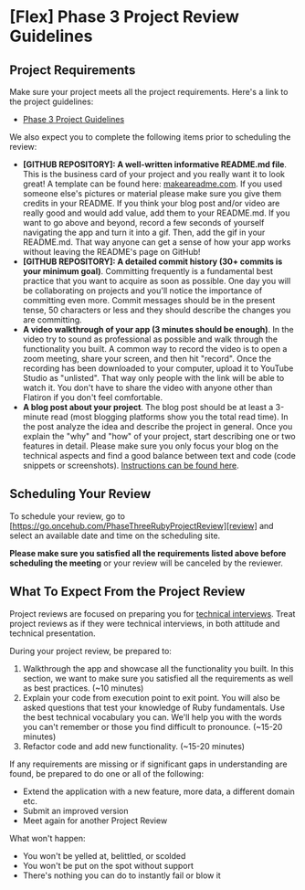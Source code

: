# [Flex] Phase 3 Project Review Guidelines

## Project Requirements

Make sure your project meets all the project requirements. Here's a link to the
project guidelines:

- [Phase 3 Project Guidelines](https://github.com/learn-co-curriculum/phase-3-sinatra-react-project)

We also expect you to complete the following items prior to scheduling the
review:

- **[GITHUB REPOSITORY]: A well-written informative README.md file**. This is
  the business card of your project and you really want it to look great! A
  template can be found here: [makeareadme.com](makeareadme.com). If you used
  someone else's pictures or material please make sure you give them credits in
  your README. If you think your blog post and/or video are really good and
  would add value, add them to your README.md. If you want to go above and
  beyond, record a few seconds of yourself navigating the app and turn it into a
  gif. Then, add the gif in your README.md. That way anyone can get a sense of
  how your app works without leaving the README's page on GitHub!
- **[GITHUB REPOSITORY]: A detailed commit history (30+ commits is your minimum
  goal)**. Committing frequently is a fundamental best practice that you want to
  acquire as soon as possible. One day you will be collaborating on projects and
  you'll notice the importance of committing even more. Commit messages should
  be in the present tense, 50 characters or less and they should describe the
  changes you are committing.
- **A video walkthrough of your app (3 minutes should be enough)**. In the video
  try to sound as professional as possible and walk through the functionality
  you built. A common way to record the video is to open a zoom meeting, share
  your screen, and then hit "record". Once the recording has been downloaded to
  your computer, upload it to YouTube Studio as "unlisted". That way only people
  with the link will be able to watch it. You don't have to share the video with
  anyone other than Flatiron if you don't feel comfortable.
- **A blog post about your project**. The blog post should be at least a
  3-minute read (most blogging platforms show you the total read time). In the
  post analyze the idea and describe the project in general. Once you explain
  the "why" and "how" of your project, start describing one or two features in
  detail. Please make sure you only focus your blog on the technical aspects and
  find a good balance between text and code (code snippets or screenshots).
  [Instructions can be found here](https://docs.google.com/document/d/1i6NqCgYZd9DC25Om9agZ4lX-U_7DmjH0ZTBpOWMAn9Q/edit?usp=sharing).

## Scheduling Your Review

To schedule your review, go to
[https://go.oncehub.com/PhaseThreeRubyProjectReview][review] and select an
available date and time on the scheduling site.

**Please make sure you satisfied all the requirements listed above before
scheduling the meeting** or your review will be canceled by the reviewer.

[review]: https://go.oncehub.com/PhaseThreeRubyProjectReview

## What To Expect From the Project Review

Project reviews are focused on preparing you for [technical interviews][]. Treat
project reviews as if they were technical interviews, in both attitude and
technical presentation.

During your project review, be prepared to:

1. Walkthrough the app and showcase all the functionality you built. In this
   section, we want to make sure you satisfied all the requirements as well as
   best practices. (~10 minutes)
2. Explain your code from execution point to exit point. You will also be asked
   questions that test your knowledge of Ruby fundamentals. Use the best technical
   vocabulary you can. We'll help you with the words you can't remember or those
   you find difficult to pronounce. (~15-20 minutes)
3. Refactor code and add new functionality. (~15-20 minutes)

If any requirements are missing or if significant gaps in understanding are
found, be prepared to do one or all of the following:

- Extend the application with a new feature, more data, a different domain etc.
- Submit an improved version
- Meet again for another Project Review

What won't happen:

- You won't be yelled at, belittled, or scolded
- You won't be put on the spot without support
- There's nothing you can do to instantly fail or blow it

[technical interviews]: https://www.brightnetwork.co.uk/career-path-guides/technology-it-software-development/five-ways-stand-out-your-technology/what-expect-technical-interview/
